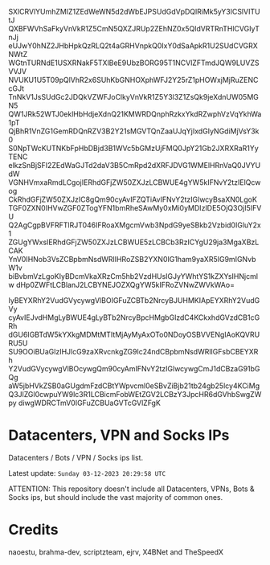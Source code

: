 SXlCRVlYUmhZMlZ1ZEdWeWN5d2dWbEJPSUdGdVpDQlRiMk5yY3lCSlVITUtJ
QXBFWVhSaFkyVnVkR1Z5CmN5QXZJRUp2ZEhNZ0x5QldVRTRnTHlCVGIyTnJj
eUJwY0hNZ2JHbHpkQzRLQ2t4aGRHVnpkQ0IxY0dSaApkR1U2SUdCVGRXNWtZ
WGtnTURNdE1USXRNakF5TXlBeE9UbzBORG95T1NCVlZFTmdJQW9LUVZSVVJV
NVUKU1U5T09pQlVhR2x6SUhKbGNHOXphWFJ2Y25rZ1pHOWxjMjRuZENCcGJt
TnNkV1JsSUdGc2JDQkVZWFJoClkyVnVkR1Z5Y3l3Z1ZsQk9jeXdnUW05MGN5
QW1JRk52WTJ0eklHbHdjeXdnQ21KMWRDQnphRzkxYkdRZwphVzVqYkhWa1pT
QjBhR1VnZG1GemRDQnRZV3B2Y21sMGVTQnZaaUJqYjIxdGIyNGdiMjVsY3k0
S0NpTWcKUTNKbFpHbDBjd3B1WVc5bGMzUjFMQ0JpY21Gb2JXRXRaR1YyTENC
elkzSnBjSFI2ZEdWaGJTd2daV3B5CmRpd2dXRFJDVG1WMElHRnVaQ0JVYUdW
VGNHVmxaRmdLCgojIERhdGFjZW50ZXJzLCBWUE4gYW5kIFNvY2tzIElQcwog
CkRhdGFjZW50ZXJzIC8gQm90cyAvIFZQTiAvIFNvY2tzIGlwcyBsaXN0LgoK
TGF0ZXN0IHVwZGF0ZTogYFN1bmRheSAwMy0xMi0yMDIzIDE5OjQ3OjI5IFVU
Q2AgCgpBVFRFTlRJT046IFRoaXMgcmVwb3NpdG9yeSBkb2Vzbid0IGluY2x1
ZGUgYWxsIERhdGFjZW50ZXJzLCBWUE5zLCBCb3RzICYgU29ja3MgaXBzLCAK
YnV0IHNob3VsZCBpbmNsdWRlIHRoZSB2YXN0IG1ham9yaXR5IG9mIGNvbW1v
biBvbmVzLgoKIyBDcmVkaXRzCm5hb2VzdHUsIGJyYWhtYS1kZXYsIHNjcmlw
dHp0ZWFtLCBlanJ2LCBYNEJOZXQgYW5kIFRoZVNwZWVkWAo=

IyBEYXRhY2VudGVycywgVlBOIGFuZCBTb2NrcyBJUHMKIApEYXRhY2VudGVy
cyAvIEJvdHMgLyBWUE4gLyBTb2NrcyBpcHMgbGlzdC4KCkxhdGVzdCB1cGRh
dGU6IGBTdW5kYXkgMDMtMTItMjAyMyAxOTo0NDoyOSBVVENgIAoKQVRURU5U
SU9OOiBUaGlzIHJlcG9zaXRvcnkgZG9lc24ndCBpbmNsdWRlIGFsbCBEYXRh
Y2VudGVycywgVlBOcywgQm90cyAmIFNvY2tzIGlwcywgCmJ1dCBzaG91bGQg
aW5jbHVkZSB0aGUgdmFzdCBtYWpvcml0eSBvZiBjb21tb24gb25lcy4KCiMg
Q3JlZGl0cwpuYW9lc3R1LCBicmFobWEtZGV2LCBzY3JpcHR6dGVhbSwgZWpy
diwgWDRCTmV0IGFuZCBUaGVTcGVlZFgK

# Datacenters, VPN and Socks IPs
 
Datacenters / Bots / VPN / Socks ips list.

Latest update: `Sunday 03-12-2023 20:29:58 UTC` 

ATTENTION: This repository doesn't include all Datacenters, VPNs, Bots & Socks ips, 
but should include the vast majority of common ones.

# Credits
naoestu, brahma-dev, scriptzteam, ejrv, X4BNet and TheSpeedX
